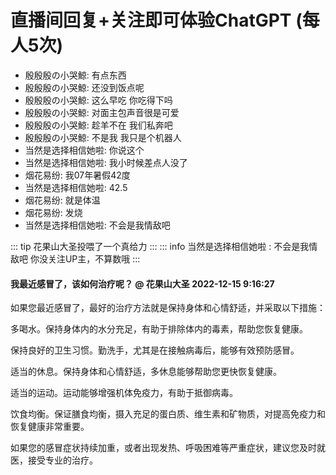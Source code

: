 # 直播间回复+关注即可体验ChatGPT (每人5次)
<ul class="gpt-fix-window"><li>殷殷殷の小哭鯨: <span style="color:var(--vp-c-brand);"> 有点东西</span></li><li>殷殷殷の小哭鯨: <span style="color:var(--vp-c-brand);"> 还没到饭点呢</span></li><li>殷殷殷の小哭鯨: <span style="color:var(--vp-c-brand);"> 这么早吃 你吃得下吗</span></li><li>殷殷殷の小哭鯨: <span style="color:var(--vp-c-brand);"> 对面主包声音很是可爱</span></li><li>殷殷殷の小哭鯨: <span style="color:var(--vp-c-brand);"> 趁羊不在 我们私奔吧</span></li><li>殷殷殷の小哭鯨: <span style="color:var(--vp-c-brand);"> 不是我 我只是个机器人</span></li><li>当然是选择相信她啦: <span style="color:var(--vp-c-brand);"> 你说这个</span></li><li>当然是选择相信她啦: <span style="color:var(--vp-c-brand);"> 我小时候差点人没了</span></li><li>烟花易纷: <span style="color:var(--vp-c-brand);"> 我07年暑假42度</span></li><li>当然是选择相信她啦: <span style="color:var(--vp-c-brand);"> 42.5</span></li><li>烟花易纷: <span style="color:var(--vp-c-brand);"> 就是体温</span></li><li>烟花易纷: <span style="color:var(--vp-c-brand);"> 发烧</span></li><li>当然是选择相信她啦: <span style="color:var(--vp-c-brand);"> 不会是我情敌吧</span></li></ul>

::: tip 花果山大圣投喂了一个真给力
:::
::: info 当然是选择相信她啦   :<span style="color:var(--vp-c-brand);"> 不会是我情敌吧 </span> 
 <span style="color:var(--vp-c-brand);">你没关注UP主，不算数哦</span>
:::
#### 我最近感冒了，该如何治疗呢？ @ 花果山大圣  2022-12-15 9:16:27
如果您最近感冒了，最好的治疗方法就是保持身体和心情舒适，并采取以下措施：

多喝水。保持身体内的水分充足，有助于排除体内的毒素，帮助您恢复健康。

保持良好的卫生习惯。勤洗手，尤其是在接触病毒后，能够有效预防感冒。

适当的休息。保持身体和心情舒适，多休息能够帮助您更快恢复健康。

适当的运动。运动能够增强机体免疫力，有助于抵御病毒。

饮食均衡。保证膳食均衡，摄入充足的蛋白质、维生素和矿物质，对提高免疫力和恢复健康非常重要。

 如果您的感冒症状持续加重，或者出现发热、呼吸困难等严重症状，建议您及时就医，接受专业的治疗。